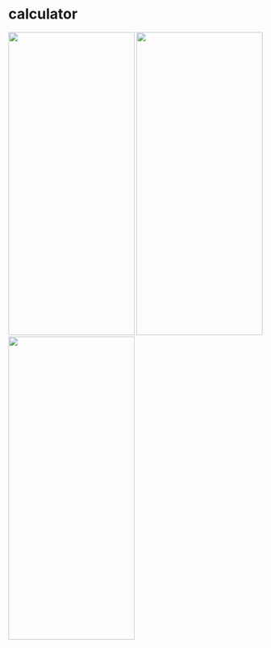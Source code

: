 # calculator


<img src = "https://github.com/AbdurazzoqAbdugafforov/Calculatorapp/assets/134942447/9c9d0edf-d6a4-46d4-9651-20f7c4a07e2e" width = "250" height = "600">
<img src = "https://github.com/AbdurazzoqAbdugafforov/Calculatorapp/assets/134942447/3f5e0bca-aead-4bf0-aa58-5f5542075de9" width = "250" height = "600">
<img src = "https://github.com/AbdurazzoqAbdugafforov/Calculatorapp/assets/134942447/bd12dbc9-8e39-480b-b12e-b6389831942d" width = "250" height = "600">
